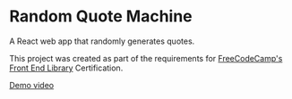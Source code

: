 # Random Quote Machine

A React web app that randomly generates quotes.

This project was created as part of the requirements for [FreeCodeCamp's Front End Library](https://www.freecodecamp.org/learn/front-end-libraries/front-end-libraries-projects/build-a-random-quote-machine) Certification.

[Demo video](https://youtu.be/7-9Mb2fArLY)
